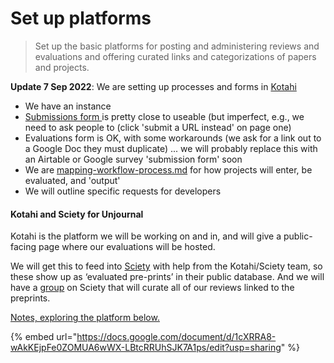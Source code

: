 # Set up platforms

> Set up the basic platforms for posting and administering reviews and evaluations and offering curated links and categorizations of papers and projects.

**Update 7 Sep 2022**: We are setting up processes and forms in [Kotahi](https://kotahi.community/)

* We have an instance
* [Submissions form  ](https://unjournaldev.cloud68.co/kotahi/newSubmission)is pretty close to useable (but imperfect, e.g., we need to ask people to (click 'submit a URL instead' on page one)
* Evaluations form is OK, with some workarounds (we ask for a link out to a Google Doc they must duplicate) ... we will probably replace this with an Airtable or Google survey 'submission form' soon
* We are [mapping-workflow-process.md](../key-issues-explanations-faq/mapping-workflow-process.md "mention") for how projects will enter, be evaluated, and 'output'
* We will outline specific requests for developers

#### Kotahi and Sciety for Unjournal

Kotahi is the platform we will be working on and in, and will give a public-facing page where our evaluations will be hosted.&#x20;

We will get this to feed into [Sciety](https://sciety.org/) with help from the Kotahi/Sciety team, so these show up as ‘evaluated pre-prints’  in their public database. And we will have a [group](https://sciety.org/groups) on Sciety that will curate all of our reviews linked to the preprints.

[ Notes, exploring the platform below.](https://docs.google.com/document/d/1cXRRA8-wAkKEjpFe0ZOMUA6wWX-LBtcRRUhSJK7A1ps/edit)

{% embed url="https://docs.google.com/document/d/1cXRRA8-wAkKEjpFe0ZOMUA6wWX-LBtcRRUhSJK7A1ps/edit?usp=sharing" %}
